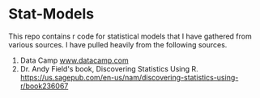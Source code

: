 # Stat-Models

This repo contains r code for statistical models that I have gathered from various sources. I have pulled heavily from the following sources.
1. Data Camp www.datacamp.com
2. Dr. Andy Field's book, Discovering Statistics Using R. https://us.sagepub.com/en-us/nam/discovering-statistics-using-r/book236067
